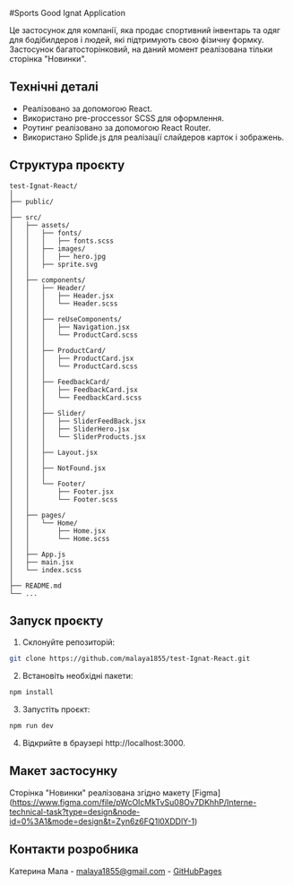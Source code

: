 
#Sports Good Ignat Application

Це застосунок для компанії, яка продає спортивний інвентарь та одяг для бодібилдеров і людей, які підтримують свою фізичну формку. Застосунок багатосторінковий, на даний момент реалізована тільки сторінка "Новинки".

## Технічні деталі

- Реалізовано за допомогою React.
- Використано pre-proccessor SCSS  для оформлення.
- Роутинг реалізовано за допомогою React Router.
- Використано Splide.js для реалізації слайдеров карток і зображень.

## Структура проєкту
```
test-Ignat-React/
│
├── public/
│
├── src/
│   ├── assets/
│   │   ├── fonts/
│   │   │   ├── fonts.scss
│   │   ├── images/
│   │   │   ├── hero.jpg
│   │   ├── sprite.svg
│   │
│   ├── components/
│   │   ├── Header/
│   │   │   ├── Header.jsx
│   │   │   └── Header.scss
│   │   │
│   │   ├── reUseComponents/
│   │   │   ├── Navigation.jsx
│   │   │   └── ProductCard.scss
│   │   │
│   │   ├── ProductCard/
│   │   │   ├── ProductCard.jsx
│   │   │   └── ProductCard.scss
│   │   │
│   │   ├── FeedbackCard/
│   │   │   ├── FeedbackCard.jsx
│   │   │   └── FeedbackCard.scss
│   │   │
│   │   ├── Slider/
│   │   │   ├── SliderFeedBack.jsx
│   │   │   ├── SliderHero.jsx
│   │   │   └── SliderProducts.jsx
│   │   │
│   │   ├── Layout.jsx
│   │   │
│   │   ├── NotFound.jsx
│   │   │
│   │   └── Footer/
│   │       ├── Footer.jsx
│   │       └── Footer.scss
│   │
│   ├── pages/
│   │   └── Home/
│   │       ├── Home.jsx
│   │       └── Home.scss
│   │
│   ├── App.js
│   ├── main.jsx
│   └── index.scss
│
├── README.md
└── ...
```


## Запуск проєкту

1. Склонуйте репозиторій:

```bash
git clone https://github.com/malaya1855/test-Ignat-React.git
```
2. Встановіть необхідні пакети:

```bash
npm install
```
3. Запустіть проєкт:
```bash
npm run dev
```
4. Відкрийте в браузері http://localhost:3000.

## Макет застосунку
Сторінка "Новинки" реалізована згідно макету [Figma] (<https://www.figma.com/file/pWcOlcMkTvSu08Ov7DKhhP/Interne-technical-task?type=design&node-id=0%3A1&mode=design&t=Zyn6z6FQ1l0XDDlY-1>)

## Контакти розробника
Катерина Мала  - malaya1855@gmail.com - [GitHubPages](<https://github.com/malaya1855>)
